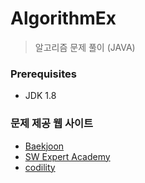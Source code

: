 AlgorithmEx
===========
> 알고리즘 문제 풀이 (JAVA)

### Prerequisites
* JDK 1.8

### 문제 제공 웹 사이트
* [Baekjoon](https://www.acmicpc.net/)
* [SW Expert Academy](https://www.swexpertacademy.com/main/main.do)
* [codility](https://app.codility.com/programmers/)
